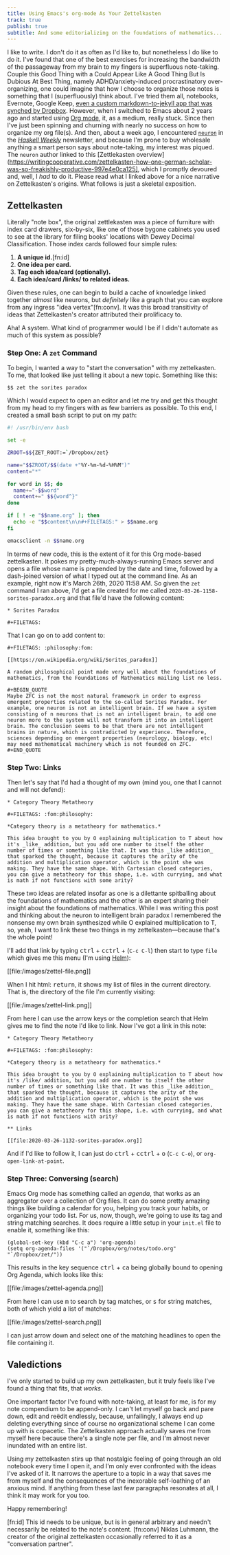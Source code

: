 ```yaml
---
title: Using Emacs's org-mode As Your Zettelkasten
track: true
publish: true
subtitle: And some editorializing on the foundations of mathematics...
---
```


I like to write. I don't do it as often as I'd like to, but
nonetheless I do like to do it. I've found that one of the best
exercises for increasing the bandwidth of the passageway from my brain
to my fingers is superfluous note-taking. Couple this Good Thing with
a Could Appear Like A Good Thing But Is Dubious At Best Thing, namely
ADHD/anxiety-induced procrastinatory over-organizing, one could
imagine that how I choose to organize those notes is something that I
(superfluously) think about. I've tried them all, notebooks, Evernote,
Google Keep, [even a custom markdown-to-jekyll app that was synched by
Dropbox](https://github.com/pittma/notes). However, when I switched to
Emacs about 2 years ago and started using [Org
mode](https://orgmode.org/), it, as a medium, really stuck. Since then
I've just been spinning and churning with nearly no success on how to
organize my org file(s). And then, about a week ago, I encountered
[`neuron`](https://www.srid.ca/2010101.html) in the [_Haskell
Weekly_](https://haskellweekly.news) newsletter, and because I'm prone
to buy wholesale anything a smart person says about note-taking, my
interest was piqued. The `neuron` author linked to this [Zettlekasten
overview](https://writingcooperative.com/zettelkasten-how-one-german-scholar-was-so-freakishly-productive-997e4e0ca125],
which I promptly devoured and, well, I _had_ to do it. Please read
what I linked above for a nice narrative on Zettelkasten's
origins. What follows is just a skeletal exposition.

## Zettelkasten

Literally "note box", the original zettlekasten was a piece of
furniture with index card drawers, six-by-six, like one of those
bygone cabinets you used to see at the library for filing books'
locations with Dewey Decimal Classification. Those index cards
followed four simple rules:

1. **A unique id.**[fn:id]
1. **One idea per card.**
1. **Tag each idea/card (optionally).**
1. **Each idea/card /links/ to related ideas.**

Given these rules, one can begin to build a cache of knowledge linked
together _almost_ like neurons, but _definitely_ like a graph that you
can explore from any ingress "idea vertex"[fn:conv]. It was this broad
transitivity of ideas that Zettelkasten's creator attributed their
prolificacy to.

Aha! A system. What kind of programmer would I be if I didn't automate
as much of this system as possible?

### Step One: A `zet` Command

To begin, I wanted a way to "start the conversation" with my
zettelkasten. To me, that looked like just telling it about a new
topic. Something like this:

```shell
$$ zet the sorites paradox
```

Which I would expect to open an editor and let me try and get this
thought from my head to my fingers with as few barriers as possible.
To this end, I created a small bash script to put on my path:

```bash
#! /usr/bin/env bash

set -e

ZROOT=$${ZET_ROOT:=`/Dropbox/zet}

name="$$ZROOT/$$(date +"%Y-%m-%d-%H%M")"
content="*"

for word in $$; do
  name+="-$$word"
  content+=" $${word^}"
done

if [ ! -e "$$name.org" ]; then
  echo -e "$$content\n\n#+FILETAGS:" > $$name.org
fi

emacsclient -n $$name.org
```

In terms of new code, this is the extent of it for this Org mode-based
zettelkasten. It pokes my pretty-much-always-running Emacs server and
opens a file whose name is prepended by the date and time, followed by
a dash-joined version of what I typed out at the command line. As an
example, right now it's March 26th, 2020 11:58 AM. So given the `zet`
command I ran above, I'd get a file created for me called
`2020-03-26-1158-sorites-paradox.org` and that file'd have the
following content:

```
* Sorites Paradox

#+FILETAGS:
```

That I can go on to add content to:

```
#+FILETAGS: :philosophy:fom:

[[https://en.wikipedia.org/wiki/Sorites_paradox]]

A random philosophical point made very well about the foundations of
mathematics, from the Foundations of Mathematics mailing list no less.

#+BEGIN_QUOTE
Maybe ZFC is not the most natural framework in order to express
emergent properties related to the so-called Sorites Paradox. For
example, one neuron is not an intelligent brain. If we have a system
consisting of n neurons that is not an intelligent brain, to add one
neuron more to the system will not transform it into an intelligent
brain. The conclusion seems to be that there are not intelligent
brains in nature, which is contradicted by experience. Therefore,
sciences depending on emergent properties (neurology, biology, etc)
may need mathematical machinery which is not founded on ZFC.
#+END_QUOTE
```

### Step Two: Links

Then let's say that I'd had a thought of my own (mind you, one that I
cannot and will not defend):

```
* Category Theory Metatheory

#+FILETAGS: :fom:philosophy:

*Category theory is a metatheory for mathematics.*

This idea brought to you by O explaining multiplication to T about how
it's _like_ addition, but you add one number to itself the other
number of times or something like that. It was this _like addition_
that sparked the thought, because it captures the arity of the
addition and multiplication operator, which is the point she was
making. They have the same shape. With Cartesian closed categories,
you can give a metatheory for this shape, i.e. with currying, and what
is math if not functions with some arity?
```

These two ideas are related insofar as one is a dilettante spitballing
about the foundations of mathematics and the other is an expert
sharing their insight about the foundations of mathematics. While I
was writing this post and thinking about the neuron to intelligent
brain paradox I remembered the nonsense my own brain synthesized while
O explained multiplication to T, so, yeah, I want to link these two
things in my zettelkasten—because that's the whole point!

I'll add that link by typing <kbd>ctrl</kbd> +
<kbd>c</kbd><kbd>ctrl</kbd> + <kbd></kbd> (`C-c C-l`) then start to
type `file` which gives me this menu (I'm using
[Helm](https://emacs-helm.github.io/helm/)):

[[file:/images/zettel-file.png]]

When I hit html: <kbd>return</kbd>, it shows my list of files in the
current directory. That is, the directory of the file I'm currently
visiting:

[[file:/images/zettel-link.png]]

From here I can use the arrow keys or the completion search that Helm
gives me to find the note I'd like to link. Now I've got a link in
this note:

```
* Category Theory Metatheory

#+FILETAGS: :fom:philosophy:

*Category theory is a metatheory for mathematics.*

This idea brought to you by O explaining multiplication to T about how
it's /like/ addition, but you add one number to itself the other
number of times or something like that. It was this _like addition_
that sparked the thought, because it captures the arity of the
addition and multiplication operator, which is the point she was
making. They have the same shape. With Cartesian closed categories,
you can give a metatheory for this shape, i.e. with currying, and what
is math if not functions with arity?

** Links

[[file:2020-03-26-1132-sorites-paradox.org]]
```

And if I'd like to follow it, I can just do <kbd>ctrl</kbd> +
<kbd>c</kbd><kbd>ctrl</kbd> + <kbd>o</kbd> (`C-c C-o`), or
`org-open-link-at-point`.

### Step Three: Conversing (search)

Emacs Org mode has something called an _agenda_, that works as an
aggregator over a collection of Org files. It can do some pretty
amazing things like building a calendar for you, helping you track
your habits, or organizing your todo list. For us, now, though, we're
going to use its tag and string matching searches. It does require a
little setup in your `init.el` file to enable it, something like this:

```emacs-lisp
(global-set-key (kbd "C-c a") 'org-agenda)
(setq org-agenda-files '("`/Dropbox/org/notes/todo.org" "`/Dropbox/zet/"))
```

This results in the key sequence <kbd>ctrl</kbd> +
<kbd>c</kbd><kbd>a</kbd> being globally bound to opening Org Agenda,
which looks like this:

[[file:/images/zettel-agenda.png]]

From here I can use <kbd>m</kbd> to search by tag matches, or
<kbd>s</kbd> for string matches, both of which yield a list of
matches:

[[file:/images/zettel-search.png]]

I can just arrow down and select one of the matching headlines to open
the file containing it.

## Valedictions

I've only started to build up my own zettelkasten, but it truly feels
like I've found a thing that fits, that _works_.

One important factor I've found with note-taking, at least for me, is
for my note compendium to be append-only. I can't let myself go back
and pare down, edit and reëdit endlessly, because, unfailingly, I
always end up deleting everything since of course no organizational
scheme I can come up with is copacetic. The Zettelkasten approach
actually saves me from myself here because there's a single note per
file, and I'm almost never inundated with an entire list.

Using my zettelkasten stirs up that nostalgic feeling of going through
an old notebook every time I open it, and I'm only ever confronted
with the ideas I've asked of it. It narrows the aperture to a topic in
a way that saves me from myself and the consequences of the inexorable
self-loathing of an anxious mind. If anything from these last few
paragraphs resonates at all, I think it may work for you too.

Happy remembering!

[fn:id] This id needs to be unique, but is in general arbitrary and
        needn't necessarily be related to the note's content.
[fn:conv] Niklas Luhmann, the creator of the original zettelkasten
          occasionally referred to it as a "conversation partner".
